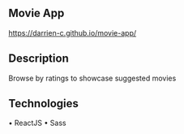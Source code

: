 ## Movie App
https://darrien-c.github.io/movie-app/

## Description
Browse by ratings to showcase suggested movies

## Technologies
• ReactJS
• Sass
